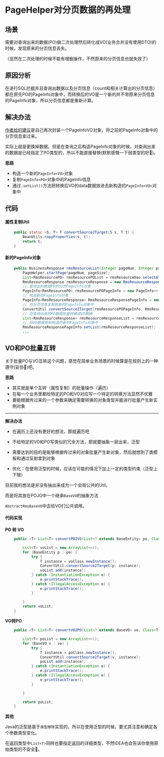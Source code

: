 # PageHelper对分页数据的再处理

## 场景

需要对查询出来的数据(PO)做二次处理然后转化成VO(业务合并没有使用DTO)的时候，发现原来的分页信息丢失。

（显然在二次处理的时候不能有增删操作，不然原来的分页信息也就失效了）

## 原因分析

在进行SQL拦截并且查询出数据以及分页信息（count和相关计算出的分页信息）都在原先PO的PageInfo对象中，而转换后的VO是一个新的并不带原来分页信息的PageInfo对象，所以分页信息都是重新计算。

## 解决办法

[作者给的建议](https://github.com/pagehelper/Mybatis-PageHelper/issues/381)是自己再次封装一个PageInfoVO对象，将之前的PageInfo对象中的分页信息拿过来。

实际上就是更换掉数据，但是在查询之后构造PageInfo对象的时候，对查询出来的数据是已经指定了PO类型的，所以不能直接替换(默默感慨一下弱类型的好:dog:)。

**思路**

- 构造一个新的`PageInfo<VO>`对象
- 复制`PageInfo<PO>`对象中的PageInfo信息
- 通过`.setList()`方法把转换后VO的data数据放进去新构造的`PageInfo<VO>`对象中



## 代码

#### 属性复制Util

```java
    public static <S, T> T convertSource2Target(S s, T t) {
        BeanUtils.copyProperties(s, t);
        return t;
    }
```



#### 新的PageInfo对象

```java
    public BusinessResponse rmsResourceList(Integer pageNum, Integer pageSize) {
        PageHelper.startPage(pageNum, pageSize);
        List<RmsResourcePO> rmsResourcePOList = rmsResourceDao.selectAll();
        RmsResourceResponse rmsResourceResponse = new RmsResourceResponse();
        // 查询出的数据PO的分页PageInfo对象
        PageInfo<RmsResourcePO> rmsResourcePOPageInfo = new PageInfo<>(rmsResourcePOList);
        // 构造新的PageInfo对象
        PageInfo<RmsResourceResponse> RmsResourceResponsePageInfo = new PageInfo<>();
        // 将分页信息复制到新的PageInfo对象中
        ConvertUtil.convertSource2Target(rmsResourcePOPageInfo, RmsResourceResponsePageInfo);
        // 将查询出来的PO数据批量转换成VO数据
        List<RmsResourceResponse> rmsResourceResponseList = rmsResourceResponse.convertPO2VO(rmsResourcePOList, RmsResourceResponse.class);
        // 将VO数据放到构造的新的PageInfo对象中
        RmsResourceResponsePageInfo.setList(rmsResourceResponseList);
        ...
```



## VO和PO批量互转

关于批量PO与VO互转这个问题，感觉在简单业务场景的时候算是在规则上的一种遵守(妥协:dog:)吧。

**思路**

- 其实就是单个互转（属性复制）的批量操作（遍历）
- 在每一个业务里都给特定的PO和VO对应写一个特定的转换方法显然不优雅
- 要能根据传过来的一个参数来确定需要转换的对象类型并能进行批量产生新实例对象

-----

**解决办法**

- 在遍历上还没有更好的想法，那就遍历吧
- 不给特定的VO和PO写类似的冗余方法，那就要抽象一层出来，泛型

- 需要达到的目的是能够根据传过来的对象批量产生新对象，然后就想到了类模板和通过反射拿到对象
- 优化：在使用泛型的时候，应该在可能的情况下加上一定的类型约束（泛型上下限）





目前我的想法是并没有抽出来成为一个全局公共的Util，

而是将其放在POJO中一个继承`BaseVO`的抽象方法

`AbstractRmsBaseVO`中去给VO们公共调用。

#### 代码实现

**PO 转 VO**

```java
    public <T> List<T> convertPO2VO(List<? extends BaseEntity> po, Class<T> voClass) {

        List<T> voList = new ArrayList<>();
        for (BaseEntity p : po) {
            try {
                T instance = voClass.newInstance();
                ConvertUtil.convertSource2Target(p, instance);
                voList.add(instance);
            } catch (InstantiationException e) {
                e.printStackTrace();
            } catch (IllegalAccessException e) {
                e.printStackTrace();
            }

        }
        return voList;
    }
```



**VO转PO**

```java
    public <T> List<T> convertVO2PO(List<? extends BaseVO> vo, Class<T> poClass) {

        List<T> poList = new ArrayList<>();
        for (BaseVO v : vo) {
            try {
                T instance = poClass.newInstance();
                ConvertUtil.convertSource2Target(v, instance);
                poList.add(instance);
            } catch (InstantiationException e) {
                e.printStackTrace();
            } catch (IllegalAccessException e) {
                e.printStackTrace();
            }

        }

        return poList;
    }
```



**其他** 

Java的泛型是基于`类型擦除`实现的，所以在使用泛型的时候，要尤其注意和确定各个参数类型变化。

在返回类型中`List<T>`同样也要指定返回的详细类型，不然IDEA也会告诉你使用原始类型的不安全:rocket:。